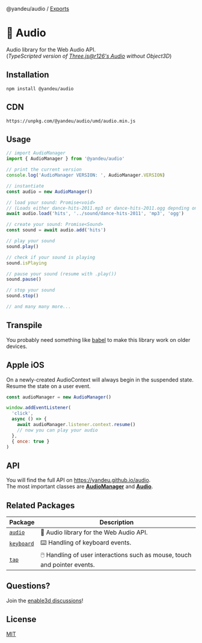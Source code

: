 @yandeu/audio / [Exports](modules.md)

# 🎵 Audio

Audio library for the Web Audio API.  
(_TypeScripted version of [Three.js@r126's Audio](https://threejs.org/docs/#api/en/audio/Audio) without Object3D_)

## Installation

```console
npm install @yandeu/audio
```

## CDN

```console
https://unpkg.com/@yandeu/audio/umd/audio.min.js
```

## Usage

```ts
// import AudioManager
import { AudioManager } from '@yandeu/audio'

// print the current version
console.log('AudioManager VERSION: ', AudioManager.VERSION)

// instantiate
const audio = new AudioManager()

// load your sound: Promise<void>
// (Loads either dance-hits-2011.mp3 or dance-hits-2011.ogg depnding on browser support.)
await audio.load('hits', '../sound/dance-hits-2011', 'mp3', 'ogg')

// create your sound: Promise<Sound>
const sound = await audio.add('hits')

// play your sound
sound.play()

// check if your sound is playing
sound.isPlaying

// pause your sound (resume with .play())
sound.pause()

// stop your sound
sound.stop()

// and many many more...
```

## Transpile

You probably need something like [babel](https://babeljs.io/) to make this library work on older devices.

## Apple iOS

On a newly-created AudioContext will always begin in the suspended state. Resume the state on a user event.

```js
const audioManager = new AudioManager()

window.addEventListener(
  'click',
  async () => {
    await audioManager.listener.context.resume()
    // now you can play your audio
  },
  { once: true }
)
```

## API

You will find the full API on https://yandeu.github.io/audio.  
The most important classes are **[AudioManager](https://yandeu.github.io/audio/classes/audiomanager.audiomanager-1.html)** and **[Audio](https://yandeu.github.io/audio/classes/audio_audio.audio.html)**.

## Related Packages

| Package                                                      | Description                                                               |
| ------------------------------------------------------------ | ------------------------------------------------------------------------- |
| [`audio`](https://www.npmjs.com/package/@yandeu/audio)       | 🎵 Audio library for the Web Audio API.                                   |
| [`keyboard`](https://www.npmjs.com/package/@yandeu/keyboard) | ⌨️ Handling of keyboard events.                                           |
| [`tap`](https://www.npmjs.com/package/@yandeu/tap)           | 🖱️ Handling of user interactions such as mouse, touch and pointer events. |

## Questions?

Join the [enable3d discussions](https://github.com/enable3d/enable3d/discussions)!

## License

[MIT](https://github.com/yandeu/audio/blob/main/LICENSE)
